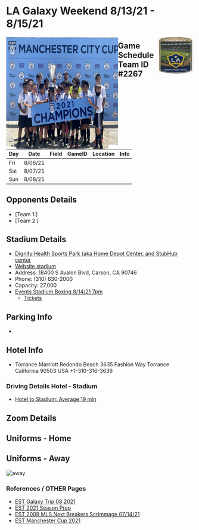 # LA Galaxy  Weekend 8/13/21 - 8/15/21

<img align="left" width="300" height="300" src="./JPG/1st_place.jpg" alt="breakers afc image" />
<img align="right" width="100" height="100" src="./JPG/galaxy.JPG" alt="breakers afc image" />




## Game Schedule Team ID #2267
Day | Date | Field | GameID | Location | Info
---|---|---|---|---|---
Fri| 8/06/21| 
Sat| 8/07/21| |  | |   |  
Sun | 8/08/21 | | | | | d based upon previous results

## Opponents Details
- [Team 1:]
- [Team 2:]

## Stadium Details
- [Dignity Health Sports Park (aka Home Depot Center, and StubHub center](https://en.wikipedia.org/wiki/Dignity_Health_Sports_Park)
- [Website stadium](https://www.dignityhealthsportspark.com)
- Address: 18400 S Avalon Blvd, Carson, CA 90746
- Phone: (310) 630-2000
- Capacity: 27,000
- [Events Stadium Boxing 8/14/21 7pm](https://www.dignityhealthsportspark.com/events/detail/premier-boxing-champions-rigondeaux-vs-casimero)
	- [Tickets](https://tix.axs.com/VGOPOgAAAAACcVxLAgAAAACI%2fv%2f%2f%2fwD%2f%2f%2f%2f%2fCGRoc3AyMDE5AP%2f%2f%2f%2f%2f%2f%2f%2f%2f%2f/shop/search?locale=en-US&_ga=2.90908249.212945798.1627334404-1559649143.1627334404&skin=dhsp)

## Parking Info
-



## Hotel Info
- Torrance Marriott Redondo Beach
3635 Fashion Way Torrance California 90503 USA
+1-310-316-3636

### Driving Details Hotel - Stadium
- [Hotel to Stadium: Average 19 min](https://www.google.com/maps/dir/Dignity+Health+Sports+Park,+18400+S+Avalon+Blvd,+Carson,+CA+90746/Torrance+Marriott+Redondo+Beach,+3635+Fashion+Way,+Torrance,+CA+90503/@33.8514563,-118.3409281,13z/data=!3m1!4b1!4m14!4m13!1m5!1m1!1s0x80dd352cb6fcd333:0x4cdeacdd33be75e9!2m2!1d-118.2611426!2d33.8643777!1m5!1m1!1s0x80dd4b2b3c18a063:0xe1161560e6596306!2m2!1d-118.3501702!2d33.83592!3e0)





## Zoom Details



## Uniforms - Home


## Uniforms - Away
<img src="./JPG/away_uniform.jpg" alt="away" width="100"/>


### References / OTHER Pages
- [EST Galaxy Trip 08 2021](https://github.com/breakers-afc-mls-next/galaxy_trip_08_2021)
- [EST 2021 Season Prep](https://github.com/breakers-afc-mls-next/season_2021)
- [EST 2009 MLS Next Breakers Scrimmage 07/14/21](https://www.youtube.com/playlist?list=PLwqmavOE6xLNfzbzUYIs5UOKpTNIpONf_)
- [EST Manchester Cup 2021](https://github.com/breakers-afc-mls-next/manchestercup_2021)

